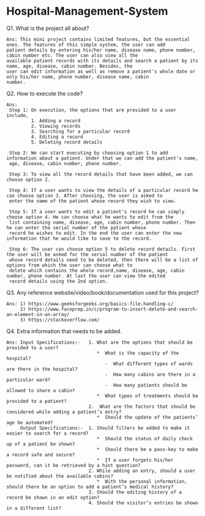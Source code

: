 # Hospital-Management-System
Q1. What is the project all about?
    
    Ans: This mini project contains limited features, but the essential ones. The features of this simple system, the user can add
    patient details by entering his/her name, disease name, phone number, cabin number etc. The user can also view all the  
    available patient records with its details and search a patient by its name, age, disease, cabin number. Besides, the                    
    user can edit information as well as remove a patient's whole date or only his/her name, phone number, disease name, cabin         
    number.

Q2. How to execute the code?
    
    Ans: 
     Step 1: On execution, the options that are provided to a user include,
             1. Adding a record
             2. Viewing records
             3. Searching for a particular record
             4. Editing a record
             5. Deleting record details
     
     Step 2: We can start executing by choosing option 1 to add information about a patient. Under that we can add the patient's name,
     age, disease, cabin number, phone number. 
     
     Step 3: To view all the record details that have been added, we can choose option 2.
     
     Step 4: If a user wants to view the details of a particular record he can choose option 3. After choosing, the user is asked to
     enter the name of the patient whose record they wish to view.
     
     Step 5: If a user wants to edit a patient's record he can simply choose option 4. He can choose what he wants to edit from the
     list containing name, disease, age, cabin number, phone number. Then he can enter the serial number of the patient whose
     record he wishes to edit. In the end the user can enter the new information that he would like to save to the record.
     
     Step 6: The user can choose option 5 to delete record details. First the user will be asked for the serial number of the patient
     whose record details need to be deleted, then there will be a list of options from which the user can choose what to
     delete which contains the whole record,name, disease, age, cabin number, phone number. At last the user can view the edited 
     record details using the 2nd option.

Q3. Any reference website/video/book/documentation used for this project?

    Ans: 1) https://www.geeksforgeeks.org/basics-file.handling-c/
         2) https://www.faceprep.in/c/program-to-insert-delete-and-search-an-element-in-an-array/
         3) https://stackoverflow.com/

Q4. Extra information that needs to be added.

    Ans: Input Specifications:-   1. What are the options that should be provided to a user?
                                     *  What is the capacity of the hospital?
                                        -  What different types of wards are there in the hospital?
                                        -  How many cabins are there in a particular ward?
                                        -  How many patients should be allowed to share a cabin?
                                     *  What types of treatments should be provided to a patient?
                                  2.  What are the factors that should be considered while adding a patient’s entry?    
                                     *  Should the update of the patients’ age be automated?
         Output Specifications:-  1. Should filters be added to make it easier to search for a record?
                                     *  Should the status of daily check up of a patient be shown?
                                     *  Should there be a pass-key to make a record safe and secure?
                                     *  If a user forgets his/her password, can it be retrieved by a hint question?
                                  2. While adding an entry, should a user be notified about the available cabins?
                                     *  With the personal information, should there be an option to add a patient’s medical history? 
                                  3. Should the editing history of a record be shown in an edit option?
                                  4. Should the visitor’s entries be shown in a different list?







     
     
     
